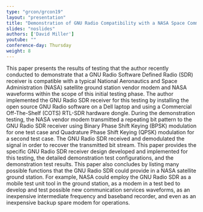 ```yaml
---
type: "grcon/grcon19"
layout: "presentation"
title: "Demonstration of GNU Radio Compatibility with a NASA Space Communications Network Modem (GRCON2019)"
slides: "noslides"
authors: ['David Miller']
youtube: ""
conference-day: Thursday
weight: 8
---
```

This paper presents the results of testing that the author recently conducted to demonstrate that a GNU Radio Software Defined Radio (SDR) receiver is compatible with a typical National Aeronautics and Space Administration (NASA) satellite ground station vendor modem and NASA waveforms within the scope of this initial testing phase. The author implemented the GNU Radio SDR receiver for this testing by installing the open source GNU Radio software on a Dell laptop and using a Commercial Off-The-Shelf (COTS) RTL-SDR hardware dongle. During the demonstration testing, the NASA vendor modem transmitted a repeating bit pattern to the GNU Radio SDR receiver using Binary Phase Shift Keying (BPSK) modulation for one test case and Quadrature Phase Shift Keying (QPSK) modulation for a second test case. The GNU Radio SDR received and demodulated the signal in order to recover the transmitted bit stream. This paper provides the specific GNU Radio SDR receiver design developed and implemented for this testing, the detailed demonstration test configurations, and the demonstration test results. This paper also concludes by listing many possible functions that the GNU Radio SDR could provide in a NASA satellite ground station. For example, NASA could employ the GNU Radio SDR as a mobile test unit tool in the ground station, as a modem in a test bed to develop and test possible new communication services waveforms, as an inexpensive intermediate frequency and baseband recorder, and even as an inexpensive backup spare modem for operations.